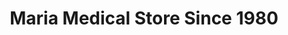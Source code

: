 ---
title: "Maria Medical Store Since 1980"
url: /karachi/maria-medical-store-since-1980/
shop: medical supply
---